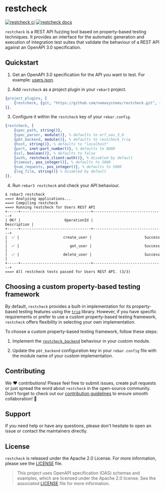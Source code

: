 # restcheck
[![restcheck ci](https://github.com/nomasystems/restcheck/actions/workflows/ci.yml/badge.svg)](https://github.com/nomasystems/restcheck/actions/workflows/ci.yml)
[![restcheck docs](https://github.com/nomasystems/restcheck/actions/workflows/docs.yml/badge.svg)](https://nomasystems.github.io/restcheck)

`restcheck` is a REST API fuzzing tool based on property-based testing techniques. It provides an interface for the automatic generation and execution of integration test suites that validate the behaviour of a REST API against an OpenAPI 3.0 specification.

## Quickstart
1. Get an OpenAPI 3.0 specification for the API you want to test. For example: [users.json](examples/users/users.json).

2. Add `restcheck` as a project plugin in your `rebar3` project.
```erl
{project_plugins, [
    {restcheck, {git, "https://github.com/nomasystems/restcheck.git", {branch, "main"}}}
]}.
```

3. Configure it within the `restcheck` key of your `rebar.config`.
```erl
{restcheck, [
    {spec_path, string()},
    {spec_parser, module()}, % defaults to erf_oas_3_0
    {pbt_backend, module()}, % defaults to restcheck_triq
    {host, string()}, % defaults to "localhost"
    {port, inet:port_number()}, % defaults to 8080
    {ssl, boolean()}, % defaults to false
    {auth, restcheck_client:auth()}, % disabled by default
    {timeout, pos_integer()}, % defaults to 5000
    {num_requests, pos_integer()}, % defaults to 5000
    {log_file, string()} % disabled by default
]}.
```

4. Run `rebar3 restcheck` and check your API behaviour.
```
$ rebar3 restcheck
===> Analyzing applications...
===> Compiling restcheck
===> Running restcheck for Users REST API
+-----+--------------------------------+--------------------------------+
| OK? |                    OperationId |                    Description |
+-----+--------------------------------+--------------------------------+
|  ✅ |                    create_user |                        Success |
|  ✅ |                       get_user |                        Success |
|  ✅ |                    delete_user |                        Success |
+-----+--------------------------------+--------------------------------+
===> All restcheck tests passed for Users REST API. (3/3)
```

## Choosing a custom property-based testing framework

By default, `restcheck` provides a built-in implementation for its property-based testing features using the [`triq`](https://triq.gitlab.io/) library. However, if you have specific requirements or prefer to use a custom property-based testing framework, `restcheck` offers flexibility in selecting your own implementation.

To choose a custom property-based testing framework, follow these steps:

1. Implement the [`restcheck_backend`](src/restcheck_backend.erl) behaviour in your custom module.

2. Update the `pbt_backend` configuration key in your `rebar.config` file with the module name of your custom implementation.

## Contributing

We :heart: contributions! Please feel free to submit issues, create pull requests or just spread the word about `restcheck` in the open-source community. Don't forget to check out our [contribution guidelines](CONTRIBUTING.md) to ensure smooth collaboration! :rocket:

## Support

If you need help or have any questions, please don't hesitate to open an issue or contact the maintainers directly.

## License

`restcheck` is released under the Apache 2.0 License. For more information, please see the [LICENSE](LICENSE) file.
> This project uses OpenAPI specification (OAS) schemas and examples, which are licensed under the Apache 2.0 license. See the associated [LICENSE](priv/oas/LICENSE) file for more information.
